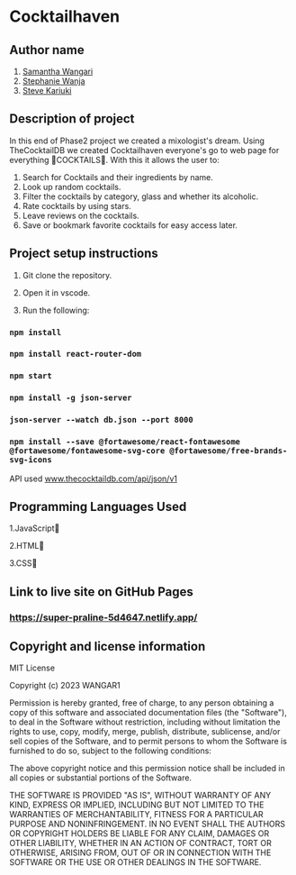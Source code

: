 # Cocktailhaven

## Author name 
1. [Samantha Wangari](https://github.com/WANGAR1)
2. [Stephanie Wanja](https://github.com/WanjaNjunge)
3. [Steve Kariuki](https://github.com/NoobStevie)

## Description of project
In this end of Phase2 project we created a mixologist's dream. Using TheCocktailDB we created Cocktailhaven everyone's go to web page for everything 🍹COCKTAILS🍹.
With this it allows the user to:

1. Search for Cocktails and their ingredients by name.
2. Look up random cocktails.
3. Filter the cocktails by category, glass and whether its alcoholic.
4. Rate cocktails by using stars.
5. Leave reviews on the cocktails.
6. Save or bookmark favorite cocktails for easy access later.

## Project setup instructions

1. Git clone the repository.

2. Open it in vscode.

3. Run the following: 

### `npm install`

### `npm install react-router-dom`

### `npm start`

### `npm install -g json-server`

### `json-server --watch db.json --port 8000`

### `npm install --save @fortawesome/react-fontawesome @fortawesome/fontawesome-svg-core @fortawesome/free-brands-svg-icons`
 
API used www.thecocktaildb.com/api/json/v1 

## Programming Languages Used

1.JavaScript🤖

2.HTML🤖

3.CSS🤖

## Link to live site on GitHub Pages

### https://super-praline-5d4647.netlify.app/

## Copyright and license information

MIT License

Copyright (c) 2023 WANGAR1

Permission is hereby granted, free of charge, to any person obtaining a copy
of this software and associated documentation files (the "Software"), to deal
in the Software without restriction, including without limitation the rights
to use, copy, modify, merge, publish, distribute, sublicense, and/or sell
copies of the Software, and to permit persons to whom the Software is
furnished to do so, subject to the following conditions:

The above copyright notice and this permission notice shall be included in all
copies or substantial portions of the Software.

THE SOFTWARE IS PROVIDED "AS IS", WITHOUT WARRANTY OF ANY KIND, EXPRESS OR
IMPLIED, INCLUDING BUT NOT LIMITED TO THE WARRANTIES OF MERCHANTABILITY,
FITNESS FOR A PARTICULAR PURPOSE AND NONINFRINGEMENT. IN NO EVENT SHALL THE
AUTHORS OR COPYRIGHT HOLDERS BE LIABLE FOR ANY CLAIM, DAMAGES OR OTHER
LIABILITY, WHETHER IN AN ACTION OF CONTRACT, TORT OR OTHERWISE, ARISING FROM,
OUT OF OR IN CONNECTION WITH THE SOFTWARE OR THE USE OR OTHER DEALINGS IN THE
SOFTWARE.
